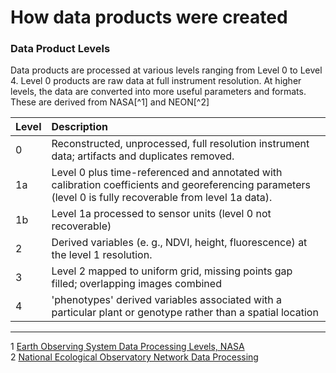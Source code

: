 # How data products were created

### Data Product Levels

Data products are processed at various levels ranging from Level 0 to Level 4. Level 0 products are raw data at full instrument resolution. At higher levels, the data are converted into more useful parameters and formats. These are derived from NASA[^1] and NEON[^2]

| Level | Description |
| :--- | :--- |
| 0 | Reconstructed, unprocessed, full resolution instrument data; artifacts and duplicates removed. |
| 1a | Level 0 plus time-referenced and annotated with calibration coefficients and georeferencing parameters \(level 0 is fully recoverable from level 1a data\). |
| 1b | Level 1a processed to sensor units \(level 0 not recoverable\) |
| 2 | Derived variables \(e. g., NDVI, height, fluorescence\) at the level 1 resolution. |
| 3 | Level 2 mapped to uniform grid, missing points gap filled; overlapping images combined |
| 4 | 'phenotypes' derived variables associated with a particular plant or genotype rather than a spatial location |  |

---

1 [Earth Observing System Data Processing Levels, NASA](http://science.nasa.gov/earth-science/earth-science-data/data-processing-levels-for-eosdis-data-products/)  
2 [National Ecological Observatory Network Data Processing](http://www.neoninc.org/science-design/data-processing)
